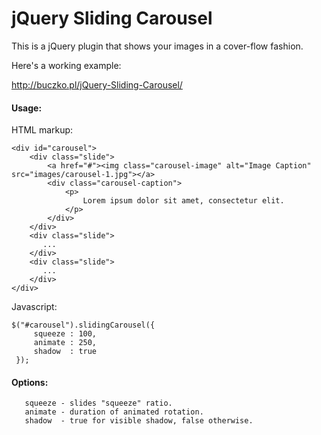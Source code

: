 # jQuery Sliding Carousel

This is a jQuery plugin that shows your images in a cover-flow fashion.

Here's a working example:

http://buczko.pl/jQuery-Sliding-Carousel/

#### Usage:

HTML markup:

```
<div id="carousel">
    <div class="slide">
        <a href="#"><img class="carousel-image" alt="Image Caption" src="images/carousel-1.jpg"></a>
        <div class="carousel-caption">
            <p>
                Lorem ipsum dolor sit amet, consectetur elit.
            </p>
        </div>
    </div>
    <div class="slide">
       ...
    </div>
    <div class="slide">
       ...
    </div>
</div>
```

Javascript:

```
$("#carousel").slidingCarousel({
     squeeze : 100,
     animate : 250,
     shadow  : true
 });
```

#### Options:

```
   squeeze - slides "squeeze" ratio.
   animate - duration of animated rotation.
   shadow  - true for visible shadow, false otherwise.
```
